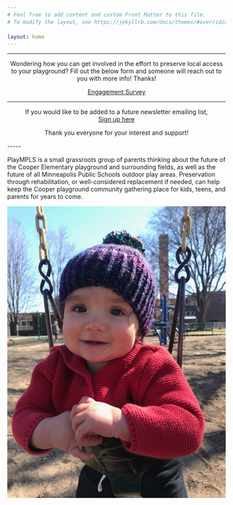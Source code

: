 ```yaml
---
# Feel free to add content and custom Front Matter to this file.
# To modify the layout, see https://jekyllrb.com/docs/themes/#overriding-theme-defaults

layout: home
---
```


<!-- markdownlint-disable first-line-h1 -->

-----

<div style='text-align:center'>
Wondering how you can get involved in the effort to preserve local access to your playground?  Fill out the below form and someone will reach out to you with more info!  Thanks!

<a class='cta' href='https://docs.google.com/forms/d/e/1FAIpQLScLmhXNIg_hJZWXdXx5XVr6FZKLseZBmREgw5_3mbMRJCx0Dg/viewform' target="_blank" rel="noopener noreferrer">Engagement Survey</a>

<hr>

If you would like to be added to a future newsletter emailing list,<br>
<a class='cta' href='https://forms.gle/33KzCGPRNo5in65L7' target="_blank" rel="noopener noreferrer">Sign up here</a>

Thank you everyone for your interest and support!

</div>
-----

PlayMPLS is a small grassroots group of parents thinking about the future of the Cooper Elementary playground and surrounding fields, as well as the future of all Minneapolis Public Schools outdoor play areas.  Preservation through rehabilitation, or well-considered replacement if needed, can help keep the Cooper playground community gathering place for kids, teens, and parents for years to come.

![Cutest kid in a swing, smiling.](./assets/images/swing.webp)